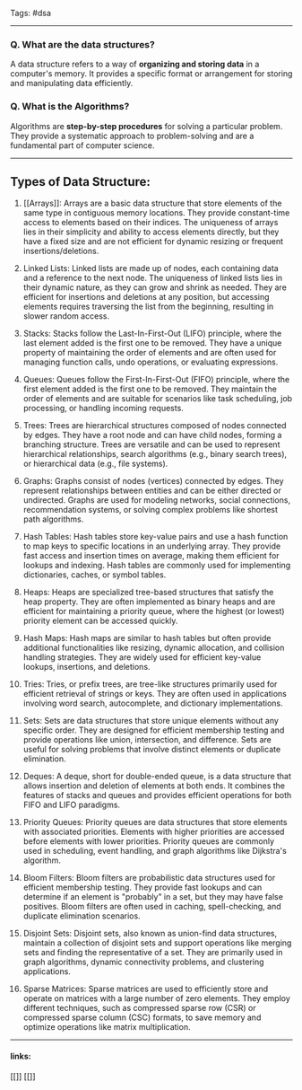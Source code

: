 
Tags: #dsa 

------------------------------------------

### Q. What are the data structures?
A data structure refers to a way of **organizing and storing data** in a computer's memory. It provides a specific format or arrangement for storing and manipulating data efficiently. 

### Q. What is the Algorithms?
Algorithms are **step-by-step procedures** for solving a particular problem. They provide a systematic approach to problem-solving and are a fundamental part of computer science.

----
## Types of Data Structure: 

1. [[Arrays]]: Arrays are a basic data structure that store elements of the same type in contiguous memory locations. They provide constant-time access to elements based on their indices. The uniqueness of arrays lies in their simplicity and ability to access elements directly, but they have a fixed size and are not efficient for dynamic resizing or frequent insertions/deletions.
    
2. Linked Lists: Linked lists are made up of nodes, each containing data and a reference to the next node. The uniqueness of linked lists lies in their dynamic nature, as they can grow and shrink as needed. They are efficient for insertions and deletions at any position, but accessing elements requires traversing the list from the beginning, resulting in slower random access.
    
3. Stacks: Stacks follow the Last-In-First-Out (LIFO) principle, where the last element added is the first one to be removed. They have a unique property of maintaining the order of elements and are often used for managing function calls, undo operations, or evaluating expressions.
    
4. Queues: Queues follow the First-In-First-Out (FIFO) principle, where the first element added is the first one to be removed. They maintain the order of elements and are suitable for scenarios like task scheduling, job processing, or handling incoming requests.
    
5. Trees: Trees are hierarchical structures composed of nodes connected by edges. They have a root node and can have child nodes, forming a branching structure. Trees are versatile and can be used to represent hierarchical relationships, search algorithms (e.g., binary search trees), or hierarchical data (e.g., file systems).
    
6. Graphs: Graphs consist of nodes (vertices) connected by edges. They represent relationships between entities and can be either directed or undirected. Graphs are used for modeling networks, social connections, recommendation systems, or solving complex problems like shortest path algorithms.
    
7. Hash Tables: Hash tables store key-value pairs and use a hash function to map keys to specific locations in an underlying array. They provide fast access and insertion times on average, making them efficient for lookups and indexing. Hash tables are commonly used for implementing dictionaries, caches, or symbol tables.
    
8. Heaps: Heaps are specialized tree-based structures that satisfy the heap property. They are often implemented as binary heaps and are efficient for maintaining a priority queue, where the highest (or lowest) priority element can be accessed quickly.
	
9. Hash Maps: Hash maps are similar to hash tables but often provide additional functionalities like resizing, dynamic allocation, and collision handling strategies. They are widely used for efficient key-value lookups, insertions, and deletions.
    
10. Tries: Tries, or prefix trees, are tree-like structures primarily used for efficient retrieval of strings or keys. They are often used in applications involving word search, autocomplete, and dictionary implementations.
    
11. Sets: Sets are data structures that store unique elements without any specific order. They are designed for efficient membership testing and provide operations like union, intersection, and difference. Sets are useful for solving problems that involve distinct elements or duplicate elimination.
    
12. Deques: A deque, short for double-ended queue, is a data structure that allows insertion and deletion of elements at both ends. It combines the features of stacks and queues and provides efficient operations for both FIFO and LIFO paradigms.
    
13. Priority Queues: Priority queues are data structures that store elements with associated priorities. Elements with higher priorities are accessed before elements with lower priorities. Priority queues are commonly used in scheduling, event handling, and graph algorithms like Dijkstra's algorithm.
    
14. Bloom Filters: Bloom filters are probabilistic data structures used for efficient membership testing. They provide fast lookups and can determine if an element is "probably" in a set, but they may have false positives. Bloom filters are often used in caching, spell-checking, and duplicate elimination scenarios.
    
15. Disjoint Sets: Disjoint sets, also known as union-find data structures, maintain a collection of disjoint sets and support operations like merging sets and finding the representative of a set. They are primarily used in graph algorithms, dynamic connectivity problems, and clustering applications.
    
16. Sparse Matrices: Sparse matrices are used to efficiently store and operate on matrices with a large number of zero elements. They employ different techniques, such as compressed sparse row (CSR) or compressed sparse column (CSC) formats, to save memory and optimize operations like matrix multiplication.
---------------------
#### links:
[[]]
[[]]